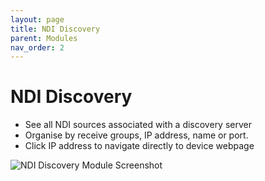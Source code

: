 ```yaml
---
layout: page
title: NDI Discovery
parent: Modules
nav_order: 2
---
```


# NDI Discovery

-   See all NDI sources associated with a discovery server
-   Organise by receive groups, IP address, name or port.
-   Click IP address to navigate directly to device webpage

![NDI Discovery Module Screenshot](/bug/assets/images/screenshots/module-ndi-discovery.png)

